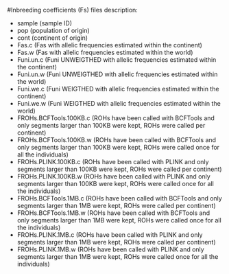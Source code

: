#Inbreeding coefficients (Fs) files description:

- sample (sample ID)
- pop (population of origin)
- cont (continent of origin)
- Fas.c (Fas with allelic frequencies estimated within the continent)
- Fas.w (Fas with allelic frequencies estimated within the world)
- Funi.un.c (Funi UNWEIGTHED with allelic frequencies estimated within the continent)
- Funi.un.w (Funi UNWEIGTHED with allelic frequencies estimated within the world)
- Funi.we.c (Funi WEIGTHED with allelic frequencies estimated within the continent)
- Funi.we.w (Funi WEIGTHED with allelic frequencies estimated within the world)
- FROHs.BCFTools.100KB.c (ROHs have been called with BCFTools and only segments larger than 100KB were kept, ROHs were called per continent)
- FROHs.BCFTools.100KB.w (ROHs have been called with BCFTools and only segments larger than 100KB were kept, ROHs were called once for all the individuals)
- FROHs.PLINK.100KB.c (ROHs have been called with PLINK and only segments larger than 100KB were kept, ROHs were called per continent)
- FROHs.PLINK.100KB.w (ROHs have been called with PLINK and only segments larger than 100KB were kept, ROHs were called once for all the individuals)
- FROHs.BCFTools.1MB.c (ROHs have been called with BCFTools and only segments larger than 1MB were kept, ROHs were called per continent)
- FROHs.BCFTools.1MB.w (ROHs have been called with BCFTools and only segments larger than 1MB were kept, ROHs were called once for all the individuals)
- FROHs.PLINK.1MB.c (ROHs have been called with PLINK and only segments larger than 1MB were kept, ROHs were called per continent)
- FROHs.PLINK.1MB.w (ROHs have been called with PLINK and only segments larger than 1MB were kept, ROHs were called once for all the individuals)

